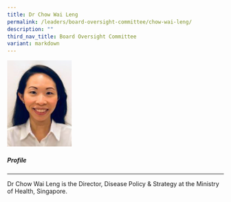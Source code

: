 ```yaml
---
title: Dr Chow Wai Leng
permalink: /leaders/board-oversight-committee/chow-wai-leng/
description: ""
third_nav_title: Board Oversight Committee
variant: markdown
---
```

<img style="width:150px" src="/images/Leaders/chow wai leng.png">

##### Profile

* * *
Dr Chow Wai Leng is the Director, Disease Policy &amp; Strategy at the Ministry of Health, Singapore.